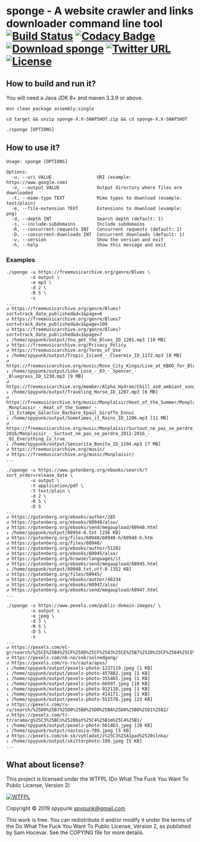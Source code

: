 sponge - A website crawler and links downloader command line tool [![Build Status](https://travis-ci.org/spypunk/sponge.svg?branch=master)](https://travis-ci.org/spypunk/sponge) [![Codacy Badge](https://api.codacy.com/project/badge/Grade/d82ffffb736c4d82858a63385a6f900a)](https://www.codacy.com/manual/spypunk/sponge?utm_source=github.com&amp;utm_medium=referral&amp;utm_content=spypunk/sponge&amp;utm_campaign=Badge_Grade) [![Download sponge](https://img.shields.io/sourceforge/dt/spypunk-sponge.svg)](https://sourceforge.net/projects/spypunk-sponge/files/latest/download) [![Twitter URL](https://img.shields.io/twitter/url/https/twitter.com/fold_left.svg?style=social&label=Follow)](https://twitter.com/spypunkk) [![License](http://www.wtfpl.net/wp-content/uploads/2012/12/wtfpl-badge-4.png)](http://www.wtfpl.net/)
===
## How to build and run it?
You will need a Java JDK 8+ and maven 3.3.9 or above.
~~~
mvn clean package assembly:single

cd target && unzip sponge-X.X-SNAPSHOT.zip && cd sponge-X.X-SNAPSHOT

./sponge [OPTIONS]
~~~
## How to use it?
~~~
Usage: sponge [OPTIONS]

Options:
  -u, --uri VALUE                 URI (example: https://www.google.com)
  -o, --output VALUE              Output directory where files are downloaded
  -t, --mime-type TEXT            Mime types to download (example: text/plain)
  -e, --file-extension TEXT       Extensions to download (example: png)
  -d, --depth INT                 Search depth (default: 1)
  -s, --include-subdomains        Include subdomains
  -R, --concurrent-requests INT   Concurrent requests (default: 1)
  -D, --concurrent-downloads INT  Concurrent downloads (default: 1)
  -v, --version                   Show the version and exit
  -h, --help                      Show this message and exit
~~~
### Examples
~~~
./sponge -u https://freemusicarchive.org/genre/Blues \
         -o output \
         -e mp3 \
         -d 2 \
         -R 5 \
         -s
...
↺ https://freemusicarchive.org/genre/Blues?sort=track_date_published&d=1&page=6
↺ https://freemusicarchive.org/genre/Blues?sort=track_date_published&d=1&page=109
↺ https://freemusicarchive.org/genre/Blues?sort=track_date_published&d=1&page=7
↓ /home/spypunk/output/You_get_the_Blues_ID_1201.mp3 [10 MB]
↺ https://freemusicarchive.org/Privacy_Policy
↺ https://freemusicarchive.org/Terms_of_Use
↓ /home/spypunk/output/Tropic_Island_-_Clearmix_ID_1172.mp3 [8 MB]
↺ https://freemusicarchive.org/music/Rose_City_Kings/Live_at_KBOO_for_Blues_Junction_08132016/
↓ /home/spypunk/output/Lobo_Loco_-_03_-_Spencer_-_Bluegrass_ID_1230.mp3 [9 MB]
↺ https://freemusicarchive.org/member/Alpha_Hydrae/Chill_and_ambiant_songs_from_Monplaisir__cies_projects_under_Creative_Commons_0_and_Public_Domain_li
↓ /home/spypunk/output/Traveling_Horse_ID_1207.mp3 [6 MB]
↺ https://freemusicarchive.org/music/Monplaisir/Heat_of_the_Summer/Monplaisir_-_Monplaisir_-_Heat_of_the_Summer_-_11_Estampe_Galactus_Barbare_Epaul_Giraffe_Ennui
↓ /home/spypunk/output/Sometimes_it_Rains_ID_1206.mp3 [11 MB]
↺ https://freemusicarchive.org/music/Monplaisir/Surtout_ne_pas_se_perdre_2011-2016/Monplaisir_-_Surtout_ne_pas_se_perdre_2011-2016_-_01_Everything_is_true
↓ /home/spypunk/output/Seniorita_Bonita_ID_1194.mp3 [7 MB]
↺ https://freemusicarchive.org/music/
↺ https://freemusicarchive.org/music/Monplaisir/
...
~~~
~~~
./sponge -u https://www.gutenberg.org/ebooks/search/?sort_order=release_date \
         -o output \
         -t application/pdf \
         -t text/plain \
         -d 2 \
         -R 5 \
         -D 5
...
↺ https://gutenberg.org/ebooks/author/285
↺ https://gutenberg.org/ebooks/60948/also/
↺ https://gutenberg.org/ebooks/send/megaupload/60948.html
↓ /home/spypunk/output/60954-8.txt [236 KB]
↺ https://gutenberg.org/files/60948/60948-h/60948-h.htm
↺ https://gutenberg.org/files/60948/
↺ https://gutenberg.org/ebooks/author/51202
↺ https://gutenberg.org/ebooks/60945/also/
↺ https://gutenberg.org/browse/languages/it
↺ https://gutenberg.org/ebooks/send/megaupload/60945.html
↓ /home/spypunk/output/60948.txt.utf-8 [352 KB]
↺ https://gutenberg.org/files/60945/
↺ https://gutenberg.org/ebooks/author/46334
↺ https://gutenberg.org/ebooks/60947/also/
↺ https://gutenberg.org/ebooks/send/megaupload/60947.html
...
~~~
~~~
./sponge -u https://www.pexels.com/public-domain-images/ \
         -o output \
         -e jpeg \
         -d 3 \
         -R 5 \
         -D 5 \
         -s
...
↺ https://pexels.com/el-gr/search/%25CE%25B4%25CF%258D%25CF%2583%25CE%25B7%2520%25CF%2584%25CE%25BF%25CF%2585%2520%25CE%25B7%25CE%25BB%25CE%25AF%25CE%25BF%25CF%2585/
↺ https://pexels.com/nb-no/sok/solnedgang/
↺ https://pexels.com/ro-ro/cauta/apus/
↓ /home/spypunk/output/pexels-photo-1237119.jpeg [1 KB]
↓ /home/spypunk/output/pexels-photo-457882.jpeg [1 KB]
↓ /home/spypunk/output/pexels-photo-355465.jpeg [1 KB]
↓ /home/spypunk/output/pexels-photo-66997.jpeg [10 KB]
↓ /home/spypunk/output/pexels-photo-912110.jpeg [1 KB]
↓ /home/spypunk/output/pexels-photo-414171.jpeg [1 KB]
↓ /home/spypunk/output/pexels-photo-551578.jpeg [23 KB]
↺ https://pexels.com/ru-ru/search/%25D0%25B7%25D0%25B0%25D0%25BA%25D0%25B0%25D1%2582/
↺ https://pexels.com/tr-tr/arama/g%25C3%25BCn%2520bat%25C4%25B1m%25C4%25B1/
↓ /home/spypunk/output/pexels-photo-561463.jpeg [20 KB]
↓ /home/spypunk/output/nastasia-789.jpeg [5 KB]
↺ https://pexels.com/sk-sk/vyhladat/z%25C3%25A1pad%2520slnka/
↓ /home/spypunk/output/skitterphoto-189.jpeg [5 KB]
...
~~~
## What about license?
This project is licensed under the WTFPL (Do What The Fuck You Want To Public License, Version 2)

[![WTFPL](http://www.wtfpl.net/wp-content/uploads/2012/12/logo-160x116.png)](http://www.wtfpl.net/)

Copyright © 2019 spypunk [spypunk@gmail.com](mailto:spypunk@gmail.com)

This work is free. You can redistribute it and/or modify it under the terms of the Do What The Fuck You Want To Public License, Version 2, as published by Sam Hocevar. See the COPYING file for more details.
